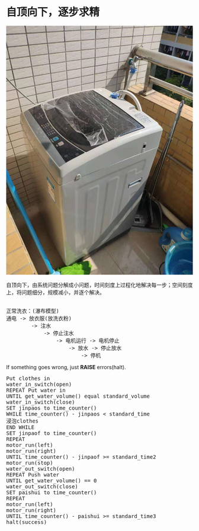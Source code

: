 # 自顶向下，逐步求精

![](images/洗衣机.jpg)

自顶向下，由系统问题分解成小问题，时间刻度上过程化地解决每一步；空间刻度上，将问题细分，规模减小，并逐个解决。

<pre>

正常洗衣：(瀑布模型)
通电 -> 放衣服(放洗衣粉) 
        -> 注水 
            -> 停止注水 
                -> 电机运行 -> 电机停止 
                    -> 放水 -> 停止放水 
                        -> 停机 
</pre>

If something goes wrong, just **RAISE** errors(halt).

<pre>
Put clothes in
water_in_switch(open)
REPEAT Put water in
UNTIL get_water_volume() equal standard_volume
water_in_switch(close)
SET jinpaos to time_counter() 
WHILE time_counter() - jinpaos < standard_time
浸泡clothes
END WHILE
SET jinpaof to time_counter()
REPEAT 
motor_run(left)
motor_run(right)
UNTIL time_counter() - jinpaof >= standard_time2
motor_run(stop)
water_out_switch(open)
REPEAT Push water
UNTIL get_water_volume() == 0
water_out_switch(close)
SET paishui to time_counter()
REPEAT 
motor_run(left)
motor_run(right)
UNTIL time_counter() - paishui >= standard_time3
halt(success)
</pre>

<!-- ><p align="left">复制粘贴是个好东西.</p>
><p align="right">----鲁迅</p> -->

